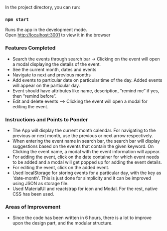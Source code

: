 In the project directory, you can run:

### `npm start`

Runs the app in the development mode.<br />
Open [http://localhost:3001](http://localhost:3001) to view it in the browser

### Features Completed

- Search the events through search bar -> Clicking on the event will open a modal displaying the details of the event.
- See the current month, dates and events
- Navigate to next and previous months
- Add events to particular date on particular time of the day. Added events will appear on the particular day.
- Event should have attributes like name, description, “remind me” if yes, then “remind before”.
- Edit and delete events --> Clicking the event will open a modal for editing the event.

### Instructions and Points to Ponder

- The App will display the current month calendar. For navigating to the previous or next month, use the previous or next arrow respectively.
- When entering the event name in search bar, the search bar will display suggestions based on the events that contain the given keyword.
  On Clicking the event name, a modal with the event information will appear.
- For adding the event, click on the date container for which event needs to be added and a modal will get popped up for adding the event details.
- For editing the event, click on the added event.
- Used localStorage for storing events for a particular day, with the key as 'date-month'. This is just done for simplicity and it can be improved using JSON as storage file.
- Used MaterialUI and reactstrap for icon and Modal. For the rest, native CSS has been used.

### Areas of Improvement

- Since the code has been written in 6 hours, there is a lot to improve upon the design part, and the modular structure.
